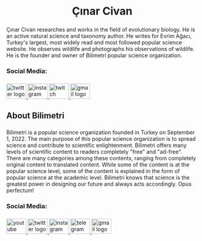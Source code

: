 <h1 align="center">Çınar Civan</h1>

###

<p align="left">Çınar Civan researches and works in the field of evolutionary biology. He is an active natural science and taxonomy author. He writes for Evrim Ağacı, Turkey's largest, most widely read and most followed popular science website. He observes wildlife and photographs his observations of wildlife. He is the founder and owner of Bilimetri popular science organization.</p>

###

<h3 align="left">Social Media:</h3>

###

<div align="left">
  <a href="https://twitter.com/cinarcvn" target="_blank">
    <img src="https://raw.githubusercontent.com/maurodesouza/profile-readme-generator/master/src/assets/icons/social/twitter/default.svg" width="52" height="40" alt="twitter logo"  />
  </a>
  <a href="https://www.instagram.com/cinarcivann" target="_blank">
    <img src="https://raw.githubusercontent.com/maurodesouza/profile-readme-generator/master/src/assets/icons/social/instagram/default.svg" width="52" height="40" alt="instagram logo"  />
  </a>
  <a href="https://www.twitch.tv/cinarcivan" target="_blank">
    <img src="https://raw.githubusercontent.com/maurodesouza/profile-readme-generator/master/src/assets/icons/social/twitch/default.svg" width="52" height="40" alt="twitch logo"  />
  </a>
  <a href="mailto:iletisim.cinarcivan@gmail.com" target="_blank">
    <img src="https://raw.githubusercontent.com/maurodesouza/profile-readme-generator/master/src/assets/icons/social/gmail/default.svg" width="52" height="40" alt="gmail logo"  />
  </a>
</div>

###

<h2 align="left">About Bilimetri</h2>

###

<p align="left">Bilimetri is a popular science organization founded in Turkey on September 1, 2022. The main purpose of this popular science organization is to spread science and contribute to scientific enlightenment. Bilimetri offers many levels of scientific content to readers completely "free" and "ad-free". There are many categories among these contents, ranging from completely original content to translated content. While some of the content is at the popular science level, some of the content is explained in the form of popular science at the academic level. Bilimetri knows that science is the greatest power in designing our future and always acts accordingly. Opus perfectum!</p>

###

<h3 align="left">Social Media:</h3>

###

<div align="left">
  <a href="https://www.youtube.com/channel/UCsRUj_SL6wBmRMNxn6gQu7A" target="_blank">
    <img src="https://raw.githubusercontent.com/maurodesouza/profile-readme-generator/master/src/assets/icons/social/youtube/default.svg" width="52" height="40" alt="youtube logo"  />
  </a>
  <a href="https://twitter.com/bilimetri" target="_blank">
    <img src="https://raw.githubusercontent.com/maurodesouza/profile-readme-generator/master/src/assets/icons/social/twitter/default.svg" width="52" height="40" alt="twitter logo"  />
  </a>
  <a href="https://www.instagram.com/bilimetri" target="_blank">
    <img src="https://raw.githubusercontent.com/maurodesouza/profile-readme-generator/master/src/assets/icons/social/instagram/default.svg" width="52" height="40" alt="instagram logo"  />
  </a>
  <a href="https://t.me/bilimetri" target="_blank">
    <img src="https://raw.githubusercontent.com/maurodesouza/profile-readme-generator/master/src/assets/icons/social/telegram/default.svg" width="52" height="40" alt="telegram logo"  />
  </a>
  <a href="mailto:iletisim@bilimetri.org" target="_blank">
    <img src="https://raw.githubusercontent.com/maurodesouza/profile-readme-generator/master/src/assets/icons/social/gmail/default.svg" width="52" height="40" alt="gmail logo"  />
  </a>
</div>
